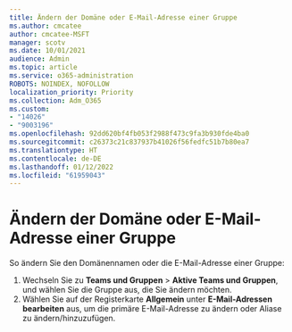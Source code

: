 ```yaml
---
title: Ändern der Domäne oder E-Mail-Adresse einer Gruppe
ms.author: cmcatee
author: cmcatee-MSFT
manager: scotv
ms.date: 10/01/2021
audience: Admin
ms.topic: article
ms.service: o365-administration
ROBOTS: NOINDEX, NOFOLLOW
localization_priority: Priority
ms.collection: Adm_O365
ms.custom:
- "14026"
- "9003196"
ms.openlocfilehash: 92dd620bf4fb053f2988f473c9fa3b930fde4ba0
ms.sourcegitcommit: c26373c21c837937b41026f56fedfc51b7b80ea7
ms.translationtype: HT
ms.contentlocale: de-DE
ms.lasthandoff: 01/12/2022
ms.locfileid: "61959043"
---
```

# <a name="change-the-domain-or-email-address-of-a-group"></a>Ändern der Domäne oder E-Mail-Adresse einer Gruppe

So ändern Sie den Domänennamen oder die E-Mail-Adresse einer Gruppe:

1. Wechseln Sie zu **Teams und Gruppen** > **Aktive Teams und Gruppen**, und wählen Sie die Gruppe aus, die Sie ändern möchten.
1. Wählen Sie auf der Registerkarte **Allgemein** unter **E-Mail-Adressen** **bearbeiten** aus, um die primäre E-Mail-Adresse zu ändern oder Aliase zu ändern/hinzuzufügen.